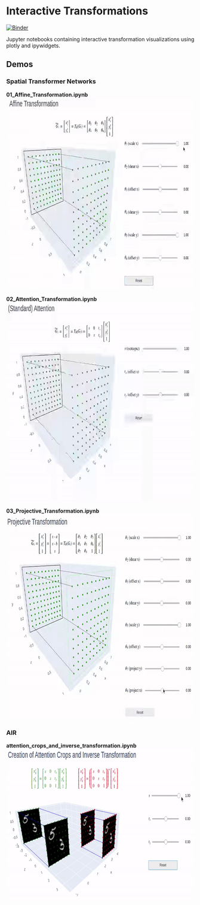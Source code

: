 # Interactive Transformations

[![Binder](https://mybinder.org/badge_logo.svg)](https://mybinder.org/v2/gh/borea17/InteractiveTransformations/master)

Jupyter notebooks containing interactive transformation visualizations using plotly and ipywidgets.

## Demos

### Spatial Transformer Networks

**01_Affine_Transformation.ipynb**
  <img src='00_demo/affine_transform.gif' width='800' height='512'>

**02_Attention_Transformation.ipynb**
  <img src='00_demo/attention_transform.gif' width='800' height='532'>

**03_Projective_Transformation.ipynb**
  <img src='00_demo/projective_transform.gif' width='800' height='548'>

### AIR

**attention_crops_and_inverse_transformation.ipynb**
  <img src='00_demo/attention_crops_and_inverse_transformation.gif' width='800' height='404'>
